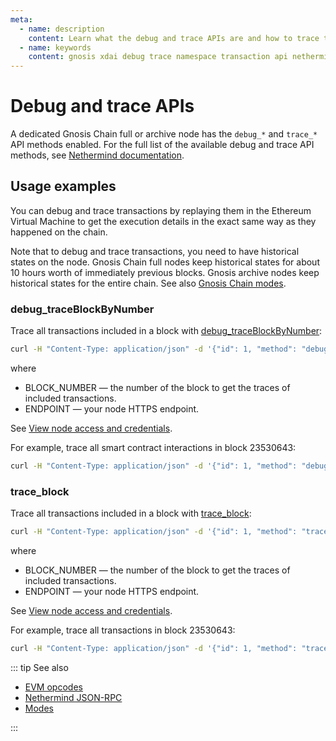 ```yaml
---
meta:
  - name: description
    content: Learn what the debug and trace APIs are and how to trace transactions on Gnosis Chain.
  - name: keywords
    content: gnosis xdai debug trace namespace transaction api nethermind
---
```


# Debug and trace APIs

A dedicated Gnosis Chain full or archive node has the `debug_*` and `trace_*` API methods enabled. For the full list of the available debug and trace API methods, see [Nethermind documentation](https://docs.nethermind.io/nethermind/ethereum-client/json-rpc).

## Usage examples

You can debug and trace transactions by replaying them in the Ethereum Virtual Machine to get the execution details in the exact same way as they happened on the chain.

Note that to debug and trace transactions, you need to have historical states on the node. Gnosis Chain full nodes keep historical states for about 10 hours worth of immediately previous blocks. Gnosis archive nodes keep historical states for the entire chain. See also [Gnosis Chain modes](/operations/gnosis/modes).

### debug_traceBlockByNumber

Trace all transactions included in a block with [debug_traceBlockByNumber](https://docs.nethermind.io/nethermind/ethereum-client/json-rpc/debug#debug_traceblockbynumber):

``` sh
curl -H "Content-Type: application/json" -d '{"id": 1, "method": "debug_traceBlockByNumber", "params": ["BLOCK_NUMBER", {"tracer": "callTracer"}]}' ENDPOINT
```

where

* BLOCK_NUMBER — the number of the block to get the traces of included transactions.
* ENDPOINT — your node HTTPS endpoint.

See [View node access and credentials](/platform/view-node-access-and-credentials).

For example, trace all smart contract interactions in block 23530643:

``` sh
curl -H "Content-Type: application/json" -d '{"id": 1, "method": "debug_traceBlockByNumber", "params": ["23530643", {"tracer": "callTracer"}]}' https://nd-123-456-789.p2pify.com/3c6e0b8a9c15224a8228b9a98ca1531d
```

### trace_block

Trace all transactions included in a block with [trace_block](https://docs.nethermind.io/nethermind/ethereum-client/json-rpc/trace#trace_block):

``` sh
curl -H "Content-Type: application/json" -d '{"id": 1, "method": "trace_block", "params": ["BLOCK_NUMBER"]}' ENDPOINT
```

where

* BLOCK_NUMBER — the number of the block to get the traces of included transactions.
* ENDPOINT — your node HTTPS endpoint.

See [View node access and credentials](/platform/view-node-access-and-credentials).

For example, trace all transactions in block 23530643:

``` sh
curl -H "Content-Type: application/json" -d '{"id": 1, "method": "trace_block", "params": ["23530643"]}' https://nd-123-456-789.p2pify.com/3c6e0b8a9c15224a8228b9a98ca1531d
```

::: tip See also

* [EVM opcodes](https://ethereum.org/en/developers/docs/evm/opcodes)
* [Nethermind JSON-RPC](https://docs.nethermind.io/nethermind/ethereum-client/json-rpc)
* [Modes](/operations/gnosis/modes)

:::
